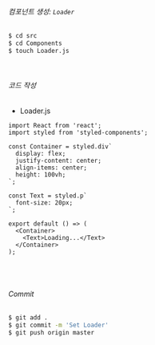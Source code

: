 ###### 컴포넌트 생성: `Loader`

```bash
$ cd src
$ cd Components
$ touch Loader.js
```

<br>

###### 코드 작성

- Loader.js

```react
import React from 'react';
import styled from 'styled-components';

const Container = styled.div`
  display: flex;
  justify-content: center;
  align-items: center;
  height: 100vh;
`;

const Text = styled.p`
  font-size: 20px;
`;

export default () => (
  <Container>
    <Text>Loading...</Text>
  </Container>
);
```

<br>

<br>

###### Commit

```bash
$ git add .
$ git commit -m 'Set Loader'
$ git push origin master
```

<br>

<br>